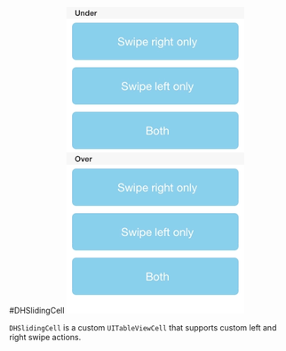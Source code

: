 #DHSlidingCell
![](https://raw.githubusercontent.com/deivuh/DHSlidingCell/master/DHSlidingCell.gif)

`DHSlidingCell` is a custom ``UITableViewCell`` that supports custom left and right swipe actions. 
